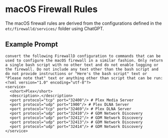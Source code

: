 # macOS Firewall Rules

The macOS firewall rules are derived from the configurations defined in the `etc/firewalld/services/` folder using ChatGPT.

## Example Prompt

```
convert the following FirewallD configuration to commands that can be used to configure the macOS firewall in a similar fashion. Only return a single bash script with no other text and do not enable logging or the firewall. Do not include any text other than the bash script and do not provide instructions or "Here's the bash script" text or "Please note that" text or anything other than script that can be run: <?xml version="1.0" encoding="utf-8"?>
<service>
  <short>Plex</short>
  <description>.</description>
  <port protocol="tcp" port="32400"/> # Plex Media Server
  <port protocol="udp" port="1900"/> # Plex DLNA Server
  <port protocol="tcp" port="32469"/> # Plex DLNA Server
  <port protocol="udp" port="32410"/> # GDM Network Discovery
  <port protocol="udp" port="32412"/> # GDM Network Discovery
  <port protocol="udp" port="32413"/> # GDM Network Discovery
  <port protocol="udp" port="32414"/> # GDM Network Discovery
</service>
```